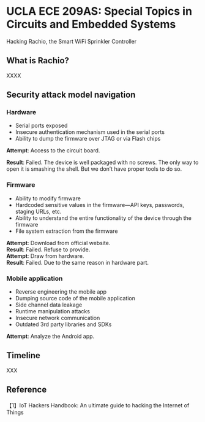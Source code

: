 # UCLA ECE 209AS: Special Topics in Circuits and Embedded Systems
Hacking Rachio, the Smart WiFi Sprinkler Controller

## What is Rachio?
XXXX

## Security attack model navigation

### Hardware  
- Serial ports exposed  
- Insecure authentication mechanism used in the serial ports  
- Ability to dump the firmware over JTAG or via Flash chips  

**Attempt**: Access to the circuit board.  

**Result**: Failed. The device is well packaged with no screws. The only way to open it is smashing the shell. But we don’t have proper tools to do so.  

### Firmware
- Ability to modify firmware  
- Hardcoded sensitive values in the  firmware—API keys,
passwords, staging URLs, etc.  
- Ability to understand the entire functionality of the device
through the firmware  
- File system extraction from the firmware  

**Attempt**: Download from official website.  
**Result**: Failed. Refuse to provide.  
**Attempt**: Draw from hardware.  
**Result**: Failed. Due to the same reason in hardware part.  

### Mobile application
- Reverse engineering the mobile app  
- Dumping source code of the mobile application  
- Side channel data leakage  
- Runtime manipulation attacks  
- Insecure network communication  
- Outdated 3rd party libraries and SDKs  

**Attempt**:
Analyze the Android app.

## Timeline
XXX
  
## Reference
【1】IoT Hackers Handbook: An ultimate guide to hacking the Internet of Things
